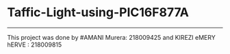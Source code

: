 # Taffic-Light-using-PIC16F877A
--------------------------------
This project was done by #AMANI Murera: 218009425 and KIREZI eMERY hERVE : 218009815

